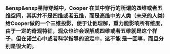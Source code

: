 ### &ensp&ensp星际穿越中，Cooper 在其中穿行的所谓的四维或者五维空间，其实并不是四维或者五维，而是高维中的人类（未来的人类）给Cooper做的一个三维投影，便于让他理解，重力能影响所有维度，由于一定的奇观特征，观众也许会误解成四维或者五维就是这个样子，但在诺兰心中或者科学指导的设定中，这不能 是一回事，而且分别是很大的。
